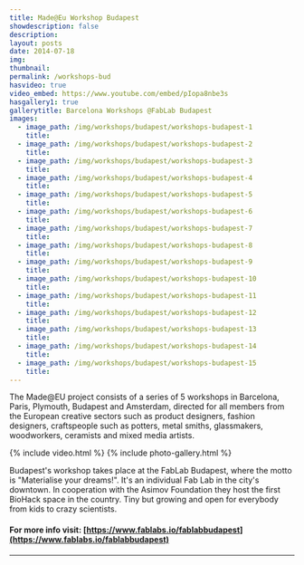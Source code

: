 ```yaml
---
title: Made@Eu Workshop Budapest
showdescription: false
description: 
layout: posts
date: 2014-07-18
img: 
thumbnail: 
permalink: /workshops-bud
hasvideo: true
video_embed: https://www.youtube.com/embed/pIopa8nbe3s
hasgallery1: true   
gallerytitle: Barcelona Workshops @FabLab Budapest
images:
  - image_path: /img/workshops/budapest/workshops-budapest-1
    title:
  - image_path: /img/workshops/budapest/workshops-budapest-2
    title:
  - image_path: /img/workshops/budapest/workshops-budapest-3
    title:
  - image_path: /img/workshops/budapest/workshops-budapest-4
    title:
  - image_path: /img/workshops/budapest/workshops-budapest-5
    title:
  - image_path: /img/workshops/budapest/workshops-budapest-6
    title:
  - image_path: /img/workshops/budapest/workshops-budapest-7
    title:
  - image_path: /img/workshops/budapest/workshops-budapest-8
    title:
  - image_path: /img/workshops/budapest/workshops-budapest-9
    title:
  - image_path: /img/workshops/budapest/workshops-budapest-10
    title:
  - image_path: /img/workshops/budapest/workshops-budapest-11
    title:
  - image_path: /img/workshops/budapest/workshops-budapest-12
    title:
  - image_path: /img/workshops/budapest/workshops-budapest-13
    title:
  - image_path: /img/workshops/budapest/workshops-budapest-14
    title:
  - image_path: /img/workshops/budapest/workshops-budapest-15
    title: 
---
```



The Made@EU project consists of a series of 5 workshops in Barcelona, Paris, Plymouth, Budapest and Amsterdam, directed for all members from the European creative sectors such as product designers, fashion designers, craftspeople such as potters, metal smiths, glassmakers, woodworkers, ceramists and mixed media artists.


{% include video.html %}
{% include photo-gallery.html %}


Budapest's workshop takes place at the FabLab Budapest, where the motto is "Materialise your dreams!". It's an individual Fab Lab in the city's downtown.  In cooperation with the Asimov Foundation they host the first BioHack space in the country. Tiny but growing and open for everybody from kids to crazy scientists.

#### For more info visit: [https://www.fablabs.io/fablabbudapest](https://www.fablabs.io/fablabbudapest)


-------


